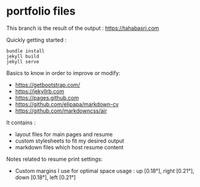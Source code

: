 # portfolio files

This branch is the result of the output : https://tahabasri.com

Quickly getting started :
```
bundle install
jekyll build
jekyll serve
```

Basics to know in order to improve or modify:
- https://getbootstrap.com/
- https://jekyllrb.com
- https://pages.github.com
- https://github.com/elipapa/markdown-cv
- https://github.com/markdowncss/air

It contains :
- layout files for main pages and resume
- custom stylesheets to fit my desired output
- markdown files which host resume content

Notes related to resume print settings:
- Custom margins I use for optimal space usage : up [0.18°], right [0.21°], down [0.18°], left [0.21°]
